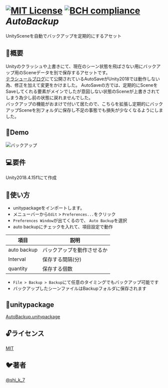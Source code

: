 
[![MIT License](http://img.shields.io/badge/license-MIT-blue.svg?style=flat)](LICENSE)
[![BCH compliance](https://bettercodehub.com/edge/badge/KatanoShingo/AutoBackup?branch=master)](https://bettercodehub.com/)  
*AutoBackup*
====

UnitySceneを自動でバックアップを定期的にするアセット

## 📖概要
Unityのクラッシュや上書きにて、現在のシーン状態を飛ばさない用にバックアップ用のSceneデータを別で保存するアセットです。    
[テラシュールブログ](http://tsubakit1.hateblo.jp/entry/20140131/1391094449)にて公開されているAutoSaveがUnity2018では動作しない為、修正を加えて変更をかけました。
AutoSaveの方では、定期的にSceneをSaveしてくれる要素がメインでしたが意図しない状態のSceneが上書きされてしまう為少し前の状態に戻れませんでした。  
バックアップの機能がおまけで付いて居たので、こちらを拡張し定期的にバックアップSceneを別フォルダに保存し不足の事態でも損失が少なくなるようにしました。

## 💃Demo
![バックアップ](https://user-images.githubusercontent.com/40855834/78421648-384c8e00-7694-11ea-83f9-bd382a5194f8.gif)

## 💻要件
Unity2018.4.15f1にて作成

## 🏃使い方
- unitypackageをインポートします。
- メニューバーから`Edit` > `Preferences...`をクリック
- `Preferences Window`が出てくるので、 `Auto Backup`を選択
- auto backupにチェックを入れて、項目設定で動作

| 項目 | 説明 |
| --- | --- |
| auto backup | バックアップを動作させるか |
| Interval | 保存する間隔(分) |  
| quantity | 保存する個数 |  

- `File > Backup > Backup`にて任意のタイミングでもバックアップ可能です
- バックアップしたシーンファイルはBackupフォルダに保存されます

## 🎁unitypackage
[AutoBackup.unitypackage](https://github.com/KatanoShingo/AutoBackup/releases)

## 🔓ライセンス

[MIT](https://github.com/KatanoShingo/AutoBackup/blob/master/LICENSE)

## 🐦著者
[@shi_k_7](https://twitter.com/shi_k_7)
